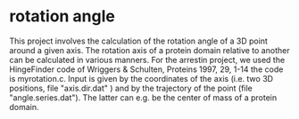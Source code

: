 # rotation angle

This project involves the calculation of the rotation angle of a 3D point around a given axis. 
The rotation axis of a protein domain relative to another can be calculated in various manners. For the arrestin project, we used the HingeFinder code of Wriggers & Schulten, Proteins 1997, 29, 1-14
the code is myrotation.c.
Input is given by the coordinates of the axis (i.e. two 3D positions, file "axis.dir.dat" ) and by the trajectory of the point (file "angle.series.dat"). The latter can e.g. be the center of mass of a protein domain.

